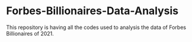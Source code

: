 # Forbes-Billionaires-Data-Analysis

This repository is having all the codes used to analysis the data of Forbes Billionaires of 2021.
